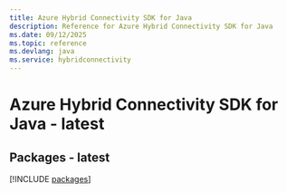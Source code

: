 ```yaml
---
title: Azure Hybrid Connectivity SDK for Java
description: Reference for Azure Hybrid Connectivity SDK for Java
ms.date: 09/12/2025
ms.topic: reference
ms.devlang: java
ms.service: hybridconnectivity
---
```

# Azure Hybrid Connectivity SDK for Java - latest
## Packages - latest
[!INCLUDE [packages](hybrid-connectivity-index.md)]